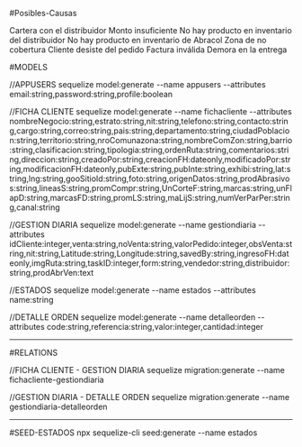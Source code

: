 #Posibles-Causas

Cartera con el distribuidor
Monto insuficiente
No hay producto en inventario del distribuidor
No hay producto en inventario de Abracol
Zona de no cobertura
Cliente desiste del pedido
Factura inválida
Demora en la entrega


#MODELS

//APPUSERS
sequelize model:generate --name appusers --attributes email:string,password:string,profile:boolean

//FICHA CLIENTE
sequelize model:generate --name fichacliente --attributes nombreNegocio:string,estrato:string,nit:string,telefono:string,contacto:string,cargo:string,correo:string,pais:string,departamento:string,ciudadPoblacion:string,territorio:string,nroComunazona:string,nombreComZon:string,barrio:string,clasificacion:string,tipologia:string,ordenRuta:string,comentarios:string,direccion:string,creadoPor:string,creacionFH:dateonly,modificadoPor:string,modificacionFH:dateonly,pubExte:string,pubInte:string,exhibi:string,lat:string,lng:string,gooSitioId:string,foto:string,origenDatos:string,prodAbrasivos:string,lineasS:string,promCompr:string,UnCorteF:string,marcas:string,unFlapD:string,marcasFD:string,promLS:string,maLijS:string,numVerParPer:string,canal:string

//GESTION DIARIA
sequelize model:generate --name gestiondiaria --attributes idCliente:integer,venta:string,noVenta:string,valorPedido:integer,obsVenta:string,nit:string,Latitude:string,Longitude:string,savedBy:string,ingresoFH:dateonly,imgRuta:string,taskID:integer,form:string,vendedor:string,distribuidor:string,prodAbrVen:text

//ESTADOS
sequelize model:generate --name estados --attributes name:string

//DETALLE ORDEN
sequelize model:generate --name detalleorden --attributes code:string,referencia:string,valor:integer,cantidad:integer


-----------------------------------------------------------------------------------------------------------------

#RELATIONS

//FICHA CLIENTE - GESTION DIARIA
sequelize migration:generate --name fichacliente-gestiondiaria

//GESTION DIARIA - DETALLE ORDEN
sequelize migration:generate --name gestiondiaria-detalleorden


-----------------------------------------------------------------------------------------------------------------

#SEED-ESTADOS
npx sequelize-cli seed:generate --name estados
